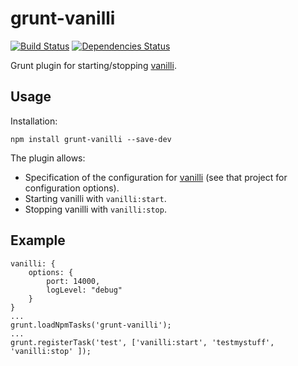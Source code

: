 grunt-vanilli
=============
[![Build Status](https://travis-ci.org/kelveden/grunt-vanilli.png?branch=master)](https://travis-ci.org/kelveden/grunt-vanilli)
[![Dependencies Status](https://david-dm.org/kelveden/grunt-vanilli.png?branch=master)](https://david-dm.org/kelveden/grunt-vanilli)

Grunt plugin for starting/stopping [vanilli](https://github.com/kelveden/vanilli).

Usage
-----
Installation:

    npm install grunt-vanilli --save-dev

The plugin allows:

 * Specification of the configuration for [vanilli](https://github.com/kelveden/vanilli) (see that project for configuration options).
 * Starting vanilli with `vanilli:start`.
 * Stopping vanilli with `vanilli:stop`.

Example
-------

    vanilli: {
        options: {
            port: 14000,
            logLevel: "debug"
        }
    }
    ...
    grunt.loadNpmTasks('grunt-vanilli');
    ...
    grunt.registerTask('test', ['vanilli:start', 'testmystuff', 'vanilli:stop' ]);
